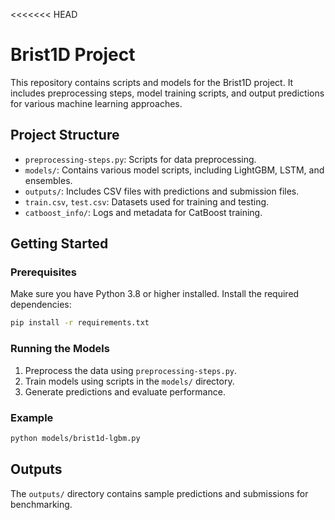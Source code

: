<<<<<<< HEAD

# Brist1D Project

This repository contains scripts and models for the Brist1D project. It includes preprocessing steps, 
model training scripts, and output predictions for various machine learning approaches.

## Project Structure

- `preprocessing-steps.py`: Scripts for data preprocessing.
- `models/`: Contains various model scripts, including LightGBM, LSTM, and ensembles.
- `outputs/`: Includes CSV files with predictions and submission files.
- `train.csv`, `test.csv`: Datasets used for training and testing.
- `catboost_info/`: Logs and metadata for CatBoost training.

## Getting Started

### Prerequisites

Make sure you have Python 3.8 or higher installed. Install the required dependencies:

```bash
pip install -r requirements.txt
```

### Running the Models

1. Preprocess the data using `preprocessing-steps.py`.
2. Train models using scripts in the `models/` directory.
3. Generate predictions and evaluate performance.

### Example

```bash
python models/brist1d-lgbm.py
```

## Outputs

The `outputs/` directory contains sample predictions and submissions for benchmarking.
